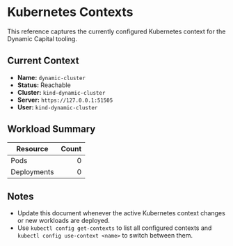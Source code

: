 # Kubernetes Contexts

This reference captures the currently configured Kubernetes context for the Dynamic Capital tooling.

## Current Context

- **Name:** `dynamic-cluster`
- **Status:** Reachable
- **Cluster:** `kind-dynamic-cluster`
- **Server:** `https://127.0.0.1:51505`
- **User:** `kind-dynamic-cluster`

## Workload Summary

| Resource     | Count |
|--------------|------:|
| Pods         | 0 |
| Deployments  | 0 |

## Notes

- Update this document whenever the active Kubernetes context changes or new workloads are deployed.
- Use `kubectl config get-contexts` to list all configured contexts and `kubectl config use-context <name>` to switch between them.
